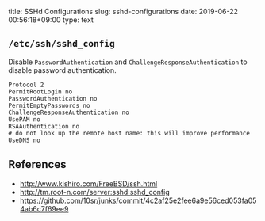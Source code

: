 title: SSHd Configurations
slug: sshd-configurations
date: 2019-06-22 00:56:18+09:00
type: text

`/etc/ssh/sshd_config`
----------------------

Disable `PasswordAuthentication` and `ChallengeResponseAuthentication` to
disable password authentication.


    Protocol 2
    PermitRootLogin no
    PasswordAuthentication no
    PermitEmptyPasswords no
    ChallengeResponseAuthentication no
    UsePAM no
    RSAAuthentication no
    # do not look up the remote host name: this will improve performance
    UseDNS no


References
----------

* <http://www.kishiro.com/FreeBSD/ssh.html>
* <http://tm.root-n.com/server:sshd:sshd_config>
* https://github.com/10sr/junks/commit/4c2af25e2fee6a9e56ced053fa054ab6c7f69ee9
